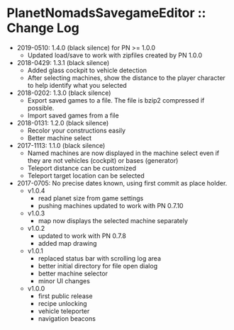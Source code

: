 # PlanetNomadsSavegameEditor :: Change Log

* 2019-0510: 1.4.0 (black silence) for PN >= 1.0.0
	+ Updated load/save to work with zipfiles created by PN 1.0.0
* 2018-0429: 1.3.1 (black silence)
	+ Added glass cockpit to vehicle detection
	+ After selecting machines, show the distance to the player character to help identify what you selected
* 2018-0202: 1.3.0 (black silence)
	+ Export saved games to a file. The file is bzip2 compressed if possible.
	+ Import saved games from a file
* 2018-0131: 1.2.0 (black silence)
	+ Recolor your constructions easily
	+ Better machine select
* 2017-1113: 1.1.0 (black silence)
	+ Named machines are now displayed in the machine select even if they are not vehicles (cockpit) or bases (generator)
	+ Teleport distance can be customized
	+ Teleport target location can be selected
* 2017-0705: No precise dates known, using first commit as place holder.
	+ v1.0.4
		- read planet size from game settings
		- pushing machines updated to work with PN 0.7.10
	+ v1.0.3
		- map now displays the selected machine separately
	+ v1.0.2
		- updated to work with PN 0.7.8
		- added map drawing
	+ v1.0.1
		- replaced status bar with scrolling log area
		- better initial directory for file open dialog
		- better machine selector
		- minor UI changes
	+ v1.0.0
		- first public release
		- recipe unlocking
		- vehicle teleporter
		- navigation beacons
